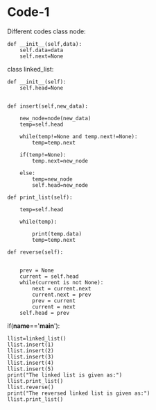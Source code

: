 # Code-1
Different codes
class node:

    def __init__(self,data):
        self.data=data
        self.next=None

class linked_list:

    def __init__(self):
        self.head=None


    def insert(self,new_data):

        new_node=node(new_data)
        temp=self.head

        while(temp!=None and temp.next!=None):
            temp=temp.next

        if(temp!=None):
            temp.next=new_node

        else:
            temp=new_node
            self.head=new_node

    def print_list(self):

        temp=self.head

        while(temp):

            print(temp.data)
            temp=temp.next

    def reverse(self):

        
        prev = None
        current = self.head
        while(current is not None):
            next = current.next
            current.next = prev
            prev = current
            current = next
        self.head = prev

        


if(__name__=='__main__'):

    llist=linked_list()
    llist.insert(1)
    llist.insert(2)
    llist.insert(3)
    llist.insert(4)
    llist.insert(5)
    print("The linked list is given as:")
    llist.print_list()
    llist.reverse()
    print("The reversed linked list is given as:")
    llist.print_list()

        
        
    
        

